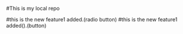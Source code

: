 #This is my local repo


#this is the new feature1 added.(radio button)
#this is the new feature1 added().(button)

